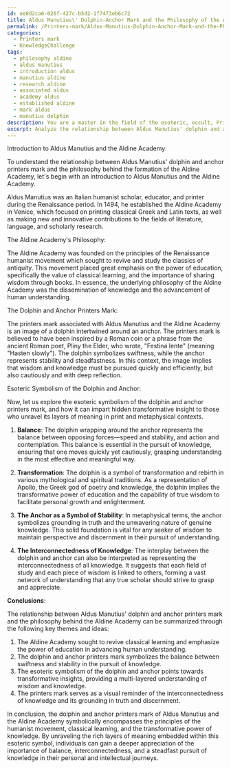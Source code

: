 ```yaml
---
id: ee0d2ca6-026f-427c-b5d2-1f7473eb6c72
title: Aldus Manutius\' Dolphin-Anchor Mark and the Philosophy of the Aldine Academy
permalink: /Printers-mark/Aldus-Manutius-Dolphin-Anchor-Mark-and-the-Philosophy-of-the-Aldine-Academy/
categories:
  - Printers mark
  - KnowledgeChallenge
tags:
  - philosophy aldine
  - aldus manutius
  - introduction aldus
  - manutius aldine
  - research aldine
  - associated aldus
  - academy aldus
  - established aldine
  - mark aldus
  - manutius dolphin
description: You are a master in the field of the esoteric, occult, Printers mark and Education. You are a writer of tests, challenges, textbooks and deep knowledge on Printers mark for initiates and students to gain deep insights and understanding from. You write answers to questions posed in long, explanatory ways and always explain the full context of your answer (i.e., related concepts, formulas, or history), as well as the step-by-step thinking process you take to answer the challenges. Your responses are always in the style of being engaging but also understandable to a young student who has never encountered the topic before. Summarize the key themes, ideas, and conclusions at the end.
excerpt: Analyze the relationship between Aldus Manutius' dolphin and anchor printers mark, and the philosophy behind the formation of the Aldine Academy in Venice during the Renaissance. Explain how the esoteric symbolism contained within this mark can impart a hidden, transformative insight to those who unravel its multiple layers of meanings in print and metaphysical contexts.
---
```

Introduction to Aldus Manutius and the Aldine Academy:

To understand the relationship between Aldus Manutius' dolphin and anchor printers mark and the philosophy behind the formation of the Aldine Academy, let's begin with an introduction to Aldus Manutius and the Aldine Academy.

Aldus Manutius was an Italian humanist scholar, educator, and printer during the Renaissance period. In 1494, he established the Aldine Academy in Venice, which focused on printing classical Greek and Latin texts, as well as making new and innovative contributions to the fields of literature, language, and scholarly research.

The Aldine Academy's Philosophy:

The Aldine Academy was founded on the principles of the Renaissance humanist movement which sought to revive and study the classics of antiquity. This movement placed great emphasis on the power of education, specifically the value of classical learning, and the importance of sharing wisdom through books. In essence, the underlying philosophy of the Aldine Academy was the dissemination of knowledge and the advancement of human understanding.

The Dolphin and Anchor Printers Mark:

The printers mark associated with Aldus Manutius and the Aldine Academy is an image of a dolphin intertwined around an anchor. The printers mark is believed to have been inspired by a Roman coin or a phrase from the ancient Roman poet, Pliny the Elder, who wrote, "Festina lente" (meaning "Hasten slowly"). The dolphin symbolizes swiftness, while the anchor represents stability and steadfastness. In this context, the image implies that wisdom and knowledge must be pursued quickly and efficiently, but also cautiously and with deep reflection.

Esoteric Symbolism of the Dolphin and Anchor:

Now, let us explore the esoteric symbolism of the dolphin and anchor printers mark, and how it can impart hidden transformative insight to those who unravel its layers of meaning in print and metaphysical contexts.

1. **Balance**: The dolphin wrapping around the anchor represents the balance between opposing forces—speed and stability, and action and contemplation. This balance is essential in the pursuit of knowledge, ensuring that one moves quickly yet cautiously, grasping understanding in the most effective and meaningful way.

2. **Transformation**: The dolphin is a symbol of transformation and rebirth in various mythological and spiritual traditions. As a representation of Apollo, the Greek god of poetry and knowledge, the dolphin implies the transformative power of education and the capability of true wisdom to facilitate personal growth and enlightenment.

3. **The Anchor as a Symbol of Stability**: In metaphysical terms, the anchor symbolizes grounding in truth and the unwavering nature of genuine knowledge. This solid foundation is vital for any seeker of wisdom to maintain perspective and discernment in their pursuit of understanding.

4. **The Interconnectedness of Knowledge**: The interplay between the dolphin and anchor can also be interpreted as representing the interconnectedness of all knowledge. It suggests that each field of study and each piece of wisdom is linked to others, forming a vast network of understanding that any true scholar should strive to grasp and appreciate.

**Conclusions**:

The relationship between Aldus Manutius' dolphin and anchor printers mark and the philosophy behind the Aldine Academy can be summarized through the following key themes and ideas:

1. The Aldine Academy sought to revive classical learning and emphasize the power of education in advancing human understanding.
2. The dolphin and anchor printers mark symbolizes the balance between swiftness and stability in the pursuit of knowledge.
3. The esoteric symbolism of the dolphin and anchor points towards transformative insights, providing a multi-layered understanding of wisdom and knowledge.
4. The printers mark serves as a visual reminder of the interconnectedness of knowledge and its grounding in truth and discernment.

In conclusion, the dolphin and anchor printers mark of Aldus Manutius and the Aldine Academy symbolically encompasses the principles of the humanist movement, classical learning, and the transformative power of knowledge. By unraveling the rich layers of meaning embedded within this esoteric symbol, individuals can gain a deeper appreciation of the importance of balance, interconnectedness, and a steadfast pursuit of knowledge in their personal and intellectual journeys.
